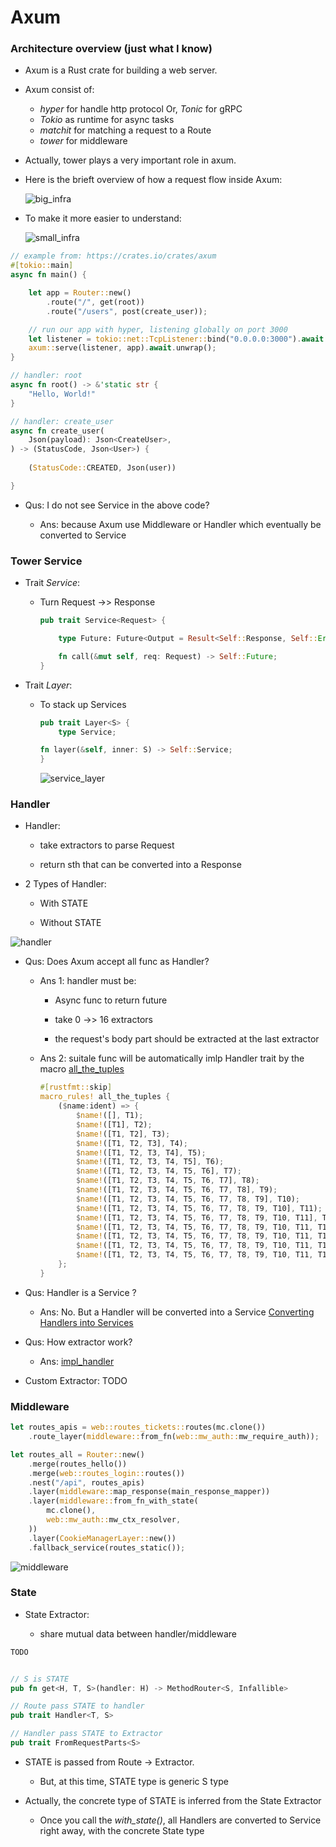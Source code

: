 # Axum


### Architecture overview (just what I know)


* Axum is a Rust crate for building a web server.


* Axum consist of:
    * *hyper* for handle http protocol
    Or, *Tonic* for gRPC
    * *Tokio* as runtime for async tasks
    * *matchit* for matching a request to a Route
    * *tower* for middleware

* Actually, tower plays a very important role in axum.


* Here is the brieft overview of how a request flow inside Axum:

    ![big_infra](images/big_infra.drawio.svg "Infrastructure of Axum")



* To make it more easier to understand:

    ![small_infra](images/small_infra.drawio.svg "Infrastructure of Axum")


```rust
// example from: https://crates.io/crates/axum
#[tokio::main]
async fn main() {

    let app = Router::new()
        .route("/", get(root))
        .route("/users", post(create_user));

    // run our app with hyper, listening globally on port 3000
    let listener = tokio::net::TcpListener::bind("0.0.0.0:3000").await.unwrap();
    axum::serve(listener, app).await.unwrap();
}

// handler: root
async fn root() -> &'static str {
    "Hello, World!"
}

// handler: create_user
async fn create_user(
    Json(payload): Json<CreateUser>,
) -> (StatusCode, Json<User>) {
    
    (StatusCode::CREATED, Json(user))

}
```

* Qus: I do not see Service in the above code?

    * Ans: because Axum use Middleware or Handler which eventually be converted to Service


### Tower Service

* Trait *Service*:

    * Turn Request ->> Response

        ```rust
        pub trait Service<Request> {

            type Future: Future<Output = Result<Self::Response, Self::Error>>;

            fn call(&mut self, req: Request) -> Self::Future;
        }
        ```


* Trait *Layer*:

    * To stack up Services

        ```rust
        pub trait Layer<S> {
            type Service;

        fn layer(&self, inner: S) -> Self::Service;
        }
        ```

        ![service_layer](images/service_layer.drawio.svg)


### Handler


* Handler:

    * take extractors to parse Request

    * return sth that can be converted into a Response


* 2 Types of Handler:

    * With STATE

    * Without STATE

![handler](images/handler.drawio.svg)


* Qus: Does Axum accept all func as Handler?

    * Ans 1: handler must be:
        
        * Async func to return future

        * take 0 ->> 16 extractors

        * the request's body part should be extracted at the last extractor 


    * Ans 2: suitale func will be automatically imlp Handler trait by the macro
    [all_the_tuples](https://github.com/tokio-rs/axum/blob/15917c6dbcb4a48707a20e9cfd021992a279a662/axum-core/src/macros.rs#L231 "github link")

        ```rust
        #[rustfmt::skip]
        macro_rules! all_the_tuples {
            ($name:ident) => {
                $name!([], T1);
                $name!([T1], T2);
                $name!([T1, T2], T3);
                $name!([T1, T2, T3], T4);
                $name!([T1, T2, T3, T4], T5);
                $name!([T1, T2, T3, T4, T5], T6);
                $name!([T1, T2, T3, T4, T5, T6], T7);
                $name!([T1, T2, T3, T4, T5, T6, T7], T8);
                $name!([T1, T2, T3, T4, T5, T6, T7, T8], T9);
                $name!([T1, T2, T3, T4, T5, T6, T7, T8, T9], T10);
                $name!([T1, T2, T3, T4, T5, T6, T7, T8, T9, T10], T11);
                $name!([T1, T2, T3, T4, T5, T6, T7, T8, T9, T10, T11], T12);
                $name!([T1, T2, T3, T4, T5, T6, T7, T8, T9, T10, T11, T12], T13);
                $name!([T1, T2, T3, T4, T5, T6, T7, T8, T9, T10, T11, T12, T13], T14);
                $name!([T1, T2, T3, T4, T5, T6, T7, T8, T9, T10, T11, T12, T13, T14], T15);
                $name!([T1, T2, T3, T4, T5, T6, T7, T8, T9, T10, T11, T12, T13, T14, T15], T16);
            };
        }
        ```


* Qus: Handler is a Service ?

    * Ans: No. But a Handler will be converted into a Service
    [Converting Handlers into Services](https://docs.rs/axum/latest/axum/handler/trait.Handler.html#converting-handlers-into-services "docs.rs/axum/latest/axum/handler")


* Qus: How extractor work?

    * Ans: 
    [impl_handler ](https://github.com/tokio-rs/axum/blob/62470bd5039c4a32b4454d0ceafbbca77c0d4874/axum/src/handler/mod.rs#L206 "axum github repo")


* Custom Extractor:
    TODO

### Middleware

```rust
let routes_apis = web::routes_tickets::routes(mc.clone())
    .route_layer(middleware::from_fn(web::mw_auth::mw_require_auth));

let routes_all = Router::new()
    .merge(routes_hello())
    .merge(web::routes_login::routes())
    .nest("/api", routes_apis)
    .layer(middleware::map_response(main_response_mapper))
    .layer(middleware::from_fn_with_state(
        mc.clone(),
        web::mw_auth::mw_ctx_resolver,
    ))
    .layer(CookieManagerLayer::new())
    .fallback_service(routes_static());
```


![middleware](images/middleware.drawio.svg)



### State


* State Extractor:

    * share mutual data between handler/middleware


```rust
TODO
```


```rust

// S is STATE
pub fn get<H, T, S>(handler: H) -> MethodRouter<S, Infallible>

// Route pass STATE to handler
pub trait Handler<T, S>

// Handler pass STATE to Extractor
pub trait FromRequestParts<S>
```

* STATE is passed from Route -> Extractor.
    * But, at this time, STATE type is generic S type

* Actually, the concrete type of STATE is inferred from the State Extractor
    * Once you call the *with_state()*, all Handlers are converted to Service right away, with the concrete State type

